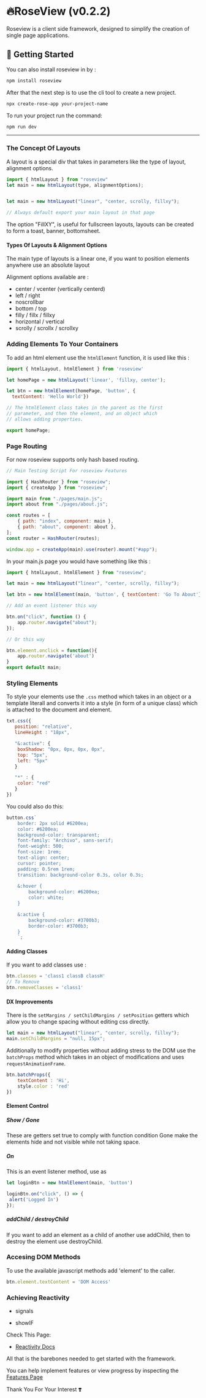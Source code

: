# 🔥RoseView (v0.2.2)

Roseview is a client side framework, designed to simplify the creation of single page applications.

## 🚀 Getting Started

You can also install roseview in by :

```bash
npm install roseview
```

After that the next step is to use the cli tool to create a new project.

```bash
npx create-rose-app your-project-name
```

To run your project run the command:

```bash
npm run dev
```

---

### The Concept Of Layouts

A layout is a special div that takes in parameters like the type of layout, alignment options.

```javascript
import { htmlLayout } from "roseview"
let main = new htmlLayout(type, alignmentOptions);


let main = new htmlLayout("linear", "center, scrolly, fillxy");

// Always default export your main layout in that page
````

The option "FillXY", is useful for fullscreen layouts, layouts can be created to form a toast, banner, bottomsheet.

#### Types Of Layouts & Alignment Options

The main type of layouts is a linear one, if you want to position elements anywhere use an absolute layout

Alignment options available are :

- center / vcenter (vertically centerd)
- left / right
- noscrollbar
- bottom / top
- filly / fillx / fillxy
- horizontal / vertical
- scrolly / scrollx / scrollxy

### Adding Elements To Your Containers

To add an html element use the `htmlElement` function, it is used like this :

```javascript
import { htmlLayout, htmlElement } from 'roseview'

let homePage = new htmlLayout('linear', 'fillxy, center');

let btn = new htmlElement(homePage, 'button', {
  textContent: 'Hello World'})

// The htmlElement class takes in the parent as the first
// parameter, and then the element, and an object which 
// allows adding properties.

export homePage;
```

### Page Routing

For now roseview supports only hash based routing.

```javascript
// Main Testing Script For roseview Features

import { HashRouter } from "roseview";
import { createApp } from "roseview";

import main from "./pages/main.js";
import about from "./pages/about.js";

const routes = [
    { path: "index", component: main },
    { path: "about", component: about },
];
const router = HashRouter(routes);

window.app = createApp(main).use(router).mount("#app");

```

In your main.js page you would have something like this :

```javascript
import { htmlLayout, htmlElement } from "roseview";

let main = new htmlLayout("linear", "center, scrolly, fillxy");

let btn = new htmlElement(main, 'button', { textContent: 'Go To About'})

// Add an event listener this way 

btn.on("click", function () {
    app.router.navigate("about");
});

// Or this way 

btn.element.onclick = function(){
    app.router.navigate('about')
}
export default main;
```

### Styling Elements

To style your elements use the `.css` method which takes in an object or a template literall and converts it into a style (in form of a unique class) which is attached to the document and element.

```javascript
txt.css({
   position: "relative",
   lineHeight : "18px",

   "&:active": {
    boxShadow: "0px, 0px, 0px, 0px",
    top: "5px",
    left: "5px"
   }

   "*" : {
    color: "red"
   }
})
```

You could also do this:

```javascript
button.css`
    border: 2px solid #6200ea;
    color: #6200ea;
    background-color: transparent; 
    font-family: "Archivo", sans-serif;
    font-weight: 500; 
    font-size: 1rem;
    text-align: center;
    cursor: pointer;
    padding: 0.5rem 1rem; 
    transition: background-color 0.3s, color 0.3s;
    
    &:hover {
        background-color: #6200ea; 
        color: white; 
    }

    &:active {
        background-color: #3700b3; 
        border-color: #3700b3; 
    }
    `;
```

#### Adding Classes

If you want to add classes use :

```javascript
btn.classes = 'class1 classB classH'
// To Remove
btn.removeClasses = 'class1'
```

#### DX Improvements

There is the `setMargins / setChildMargins / setPosition` getters which allow you to change spacing without editing css directly.

```javascript
let main = new htmlLayout("linear", "center, scrolly, fillxy");
main.setChildMargins = "null, 15px";
````

Additionally to modify properties without adding stress to the DOM use the `batchProps` method which takes in an object of modifications and uses `requestAnimationFrame`.

```javascript
btn.batchProps({ 
    textContent : 'Hi',
    style.color : 'red'
})
```

#### Element Control

##### Show / Gone

These are getters set true to comply with function condition
Gone make the elements hide and not visible while not taking space.

##### On

This is an event listener method, use as

```javascript
let loginBtn = new htmlElement(main, 'button')

loginBtn.on("click", () => {
 alert('Logged In')
});
```

##### addChild / destroyChild

If you want to add an element as a child of another use addChild, then to destroy the element use destroyChild.

### Accesing DOM Methods

To use the  available javascript methods add 'element' to the caller.

````javascript
btn.element.textContent = 'DOM Access'
````

### Achieving Reactivity

- signals

- showIF

Check This Page:

- [Reactivity Docs](docs/Reactivity.md)

All that is the barebones needed to get started with the framework.

You can help implement features or view progress by inspecting the [Features Page](docs/Features.todo)

Thank You For Your Interest ❣️
